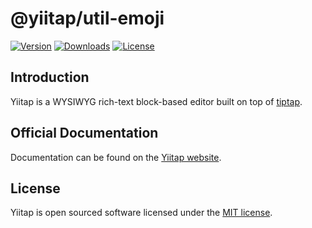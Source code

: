 # @yiitap/util-emoji
[![Version](https://img.shields.io/npm/v/@yiitap/util-emoji.svg?label=version)](https://www.npmjs.com/package/@yiitap/util-emoji)
[![Downloads](https://img.shields.io/npm/dm/@yiitap/util-emoji.svg)](https://npmcharts.com/compare/yiitap?minimal=true)
[![License](https://img.shields.io/npm/l/@yiitap/util-emoji.svg)](https://github.com/yiitap/yiitap/blob/main/LICENSE)

## Introduction
Yiitap is a WYSIWYG rich-text block-based editor built on top of [tiptap](https://tiptap.dev).

## Official Documentation
Documentation can be found on the [Yiitap website](https://yiitap.pileax.ai).

## License
Yiitap is open sourced software licensed under the [MIT license](https://github.com/yiitap/yiitap/blob/main/LICENSE).
